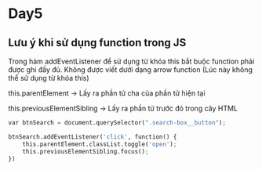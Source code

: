 # Day5

## Lưu ý khi sử dụng function trong JS

Trong hàm addEventListener để sử dụng từ khóa this bắt buộc function phải được ghi đầy đủ. Không được viết dưới dạng arrow function (Lúc này không thể sử dụng từ khóa this)

this.parentElement -> Lấy ra phần tử cha của phần tử hiện tại

this.previousElementSibling -> Lấy ra phần tử trước đó trong cây HTML

```python
var btnSearch = document.querySelector(".search-box__button");

btnSearch.addEventListener('click', function() {
    this.parentElement.classList.toggle('open');
    this.previousElementSibling.focus();
})
```